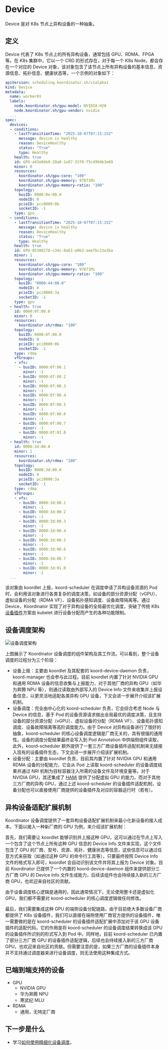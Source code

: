 # Device

Device 是对 K8s 节点上异构设备的一种抽象。

## 定义

Device 代表了 K8s 节点上的所有异构设备，通常包括 GPU、RDMA、FPGA 等。在 K8s 集群中，它以一个 CRD 的形式存在，对于每一个 K8s Node，都会存在一个对应的 Device 对象，该对象包含了该节点上所有异构设备的基本信息、资源信息、拓扑信息、健康状态等，一个示例的对象如下：

```yaml
apiVersion: scheduling.koordinator.sh/v1alpha1
kind: Device
metadata:
  name: worker01
  labels:
    node.koordinator.sh/gpu-model: NVIDIA-H20
    node.koordinator.sh/gpu-vendor: nvidia
  ...
spec:
  devices:
  - conditions:
    - lastTransitionTime: "2025-10-07T07:15:15Z"
      message: device is healthy
      reason: DeviceHealthy
      status: "True"
      type: Healthy
    health: true
    id: GPU-a43e0de9-28a0-1e87-32f8-f5c4994b3e69
    minor: 0
    resources:
      koordinator.sh/gpu-core: "100"
      koordinator.sh/gpu-memory: 97871Mi
      koordinator.sh/gpu-memory-ratio: "100"
    topology:
      busID: 0000:0e:00.0
      nodeID: 0
      pcieID: pci0000:0b
      socketID: -1
    type: gpu
  - conditions:
    - lastTransitionTime: "2025-10-07T07:15:15Z"
      message: device is healthy
      reason: DeviceHealthy
      status: "True"
      type: Healthy
    health: true
    id: GPU-05308270-c34c-8a61-e8b2-aeefbc23a3ba
    minor: 1
    resources:
      koordinator.sh/gpu-core: "100"
      koordinator.sh/gpu-memory: 97871Mi
      koordinator.sh/gpu-memory-ratio: "100"
    topology:
      busID: "0000:44:00.0"
      nodeID: 0
      pcieID: pci0000:3a
      socketID: -1
    type: gpu
  - health: true
    id: 0000:0f:00.0
    minor: 0
    resources:
      koordinator.sh/rdma: "100"
    topology:
      busID: 0000:0f:00.0
      nodeID: 0
      pcieID: pci0000:0b
      socketID: -1
    type: rdma
    vfGroups:
    - vfs:
      - busID: 0000:0f:00.1
        minor: -1
      - busID: 0000:0f:00.2
        minor: -1
      - busID: 0000:0f:00.3
        minor: -1
      - busID: 0000:0f:00.4
        minor: -1
      - busID: 0000:0f:00.5
        minor: -1
      - busID: 0000:0f:00.6
        minor: -1
      - busID: 0000:0f:00.7
        minor: -1
      - busID: 0000:0f:01.0
        minor: -1
  - health: true
    id: 0000:3d:00.0
    minor: 1
    resources:
      koordinator.sh/rdma: "100"
    topology:
      busID: 0000:3d:00.0
      nodeID: 0
      pcieID: pci0000:3a
      socketID: -1
    type: rdma
    vfGroups:
    - vfs:
      - busID: 0000:3d:00.1
        minor: -1
      - busID: 0000:3d:00.2
        minor: -1
      - busID: 0000:3d:00.3
        minor: -1
      - busID: 0000:3d:00.4
        minor: -1
      - busID: 0000:3d:00.5
        minor: -1
      - busID: 0000:3d:00.6
        minor: -1
      - busID: 0000:3d:00.7
        minor: -1
      - busID: 0000:3d:01.0
        minor: -1
  ...
```

该对象由 koordlet 上报，koord-scheduler 在调度申请了异构设备资源的 Pod 时，会利用该对象进行各类复杂的调度决策，如设备的部分资源分配（vGPU）、虚拟设备的分配（RDMA VF）、设备拓扑感知调度、设备故障隔离等。通过 Device，Koordinator 实现了对于异构设备的全局最优化调度，突破了传统 K8s [设备插件](https://kubernetes.io/zh-cn/docs/concepts/extend-kubernetes/compute-storage-net/device-plugins/)方案由 kubelet 进行设备分配而产生的各种功能限制。

## 设备调度架构

![设备调度架构](/img/device-scheduling-architecture.jpg)

上图展示了 Koordinator 设备调度的组件架构及其工作流。可以看到，整个设备调度的过程分为三个阶段：

- 设备上报：主要由 koordlet 及其配套的 koord-device-daemon 负责，koord-manager 也会参与此过程。目前 koordlet 内置了针对 NVIDIA GPU 和通用 RDMA 设备的信息收集与上报能力，对于其他厂商的异构 GPU（如华为昇腾 NPU 等），则通过读取由外部写入的 Device Info 文件来收集并上报设备信息，以更灵活地适配各类异构 GPU 设备，下文会进一步展开介绍该扩展机制。
- 设备调度：完全由中心化的 koord-scheduler 负责，它会综合考虑 Node 与 Device 的信息，基于 Pod 的设备资源请求做出全局最优的调度决策，且支持设备的部分资源分配（vGPU）、虚拟设备的分配（RDMA VF）、设备拓扑感知调度、设备故障隔离等高阶调度能力。由于 Device 对异构设备进行了很好的抽象，koord-scheduler 的核心设备调度逻辑是厂商无关的，具有很强的通用性。设备的调度分配结果最终会写入到 Pod Annotation 中供端侧组件读取，此外，koord-scheduler 额外提供了一套三方厂商设备插件适配机制来无缝接入现有的设备插件生态，下文会进一步展开介绍该扩展机制。
- 设备分配：主要由 koordlet 负责，目前其内置了针对 NVIDIA GPU 和通用 RDMA 设备的分配能力，它会从 Pod 上读取 koord-scheduler 的设备调度结果并通过 NRI 机制为目标容器注入所需的设备文件及环境变量等。对于 NVIDIA GPU，其还集成了 [HAMi](https://github.com/Project-HAMi/HAMi/) 提供了分配虚拟 GPU 的能力。而对于其他三方厂商的异构 GPU，通过上述 koord-scheduler 的设备插件适配机制，设备分配也可以直接使用厂商提供的设备插件及对应的容器运行时（若有）。

## 异构设备适配扩展机制

Koordinator 设备调度提供了一套异构设备适配扩展机制来最小化新设备的接入成本。下面以接入一种新厂商的 GPU 为例，来介绍该扩展机制：

首先，我们需要让 koordlet 能够识别并上报这种 GPU，这可以通过在节点上写入一个包含了这个节点上所有这种 GPU 信息的 Device Info 文件来实现，这个文件包含了 GPU 的厂商、型号、资源、拓扑、健康状态等信息，这些信息可以通过任意方式来获取（如通过这种 GPU 的命令行工具等），只要最终按照 Device Info 文件的格式写入即可，koordlet 会自动识别该文件并将其上报为 Device 对象。目前 Koordinator 已提供了一个内置的 koord-device-daemon 组件来提供部分三方厂商 GPU 的 Device Info 文件生成能力，后续该组件也会持续接入新的三方厂商 GPU，也欢迎来自社区的贡献。

由于设备调度核心逻辑是通用的，因此通常情况下，无论使用整卡还是虚拟化 GPU，我们都不需要对 koord-scheduler 的核心调度逻辑做任何修改。

最后，我们需要集成这种 GPU 的端侧设备分配链路，由于目前绝大多数设备厂商都提供了 K8s 设备插件，我们可以直接在端侧使用厂商官方提供的设备插件，唯一需要做的是在 koord-scheduler 的设备插件适配扩展中添加对于该 GPU 设备插件的适配代码，它的作用是将 koord-scheduler 的设备调度结果转换成该 GPU 的设备插件所识别的形式写入到 Pod 中。同样地，目前 koord-scheduler 已内置了部分三方厂商 GPU 的设备插件适配逻辑，后续也会持续接入新的三方厂商 GPU，也欢迎来自社区的贡献。但需要注意的是，如果三方厂商的设备插件本身并不支持通过调度器来进行设备调度，则无法使用这种集成方式。

## 已端到端支持的设备

- GPU
  - NVIDIA GPU
  - 华为昇腾 NPU
  - 寒武纪 MLU
- RDMA
  - 通用，无特定厂商

## 下一步是什么

- 学习[如何使用精细化设备调度](../user-manuals/fine-grained-device-scheduling.md)。
